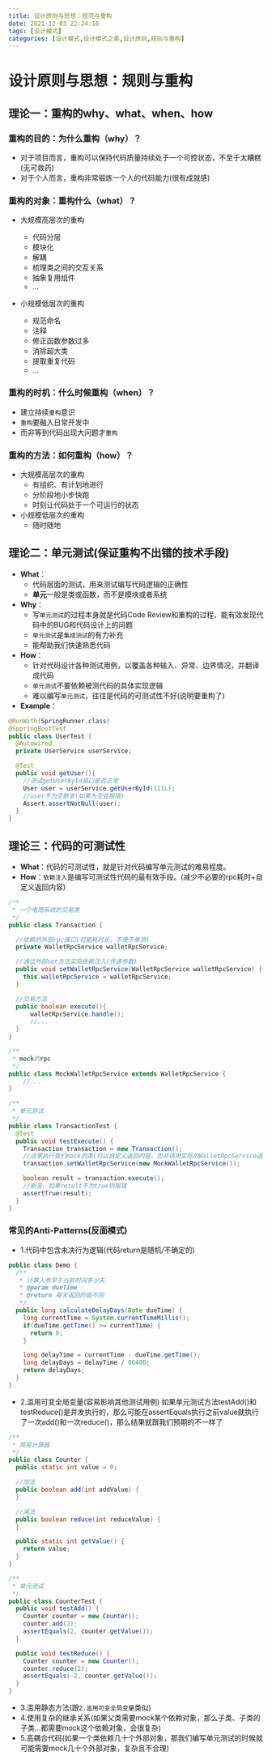 ```yaml
---
title: 设计原则与思想：规范与重构
date: 2021-12-03 22:24:16
tags: [设计模式]
categories: [设计模式,设计模式之美,设计原则,规则与重构]
---
```


# 设计原则与思想：规则与重构
## 理论一：重构的why、what、when、how
### 重构的目的：为什么重构（why）？
* 对于项目而言，重构可以保持代码质量持续处于一个可控状态，不至于太糟糕(无可救药)
* 对于个人而言，重构非常锻炼一个人的代码能力(很有成就感)

### 重构的对象：重构什么（what）？
* 大规模高层次的重构
    * 代码分层
    * 模块化
    * 解耦
    * 梳理类之间的交互关系
    * 抽象复用组件
    * ...

* 小规模低层次的重构
    * 规范命名
    * 注释
    * 修正函数参数过多
    * 消除超大类
    * 提取重复代码
    * ...
    
### 重构的时机：什么时候重构（when）？
* 建立持续`重构`意识
* `重构`要融入日常开发中
* 而非等到代码出现大问题才`重构`

### 重构的方法：如何重构（how）？
* 大规模高层次的重构
    * 有组织、有计划地进行
    * 分阶段地小步快跑
    * 时刻让代码处于一个可运行的状态
* 小规模低层次的重构
    * 随时随地
  
## 理论二：单元测试(保证重构不出错的技术手段)
* **What**：
  * 代码层面的测试，用来测试编写代码逻辑的正确性
  * **单元**一般是类或函数，而不是模块或者系统
* **Why**：
  * 写`单元测试`的过程本身就是代码Code Review和重构的过程，能有效发现代码中的BUG和代码设计上的问题
  * `单元测试`是`集成测试`的有力补充
  * 能帮助我们快速熟悉代码
* **How**：
  * 针对代码设计各种测试用例，以覆盖各种输入、异常、边界情况，并翻译成代码
  * `单元测试`不要依赖被测代码的具体实现逻辑
  * 难以编写`单元测试`，往往是代码的可测试性不好(说明要重构了)
* **Example**：
```java
@RunWith(SpringRunner.class)
@SppringBootTest
public class UserTest {
  @Autowired
  private UserService userService;

  @Test
  public void getUser(){
    //测试getUserById接口是否正常
    User user = userService.getUserById(111L);
    //user不为空断言(如果为空会报错)
    Assert.assertNotNull(user);
  }
}
```

## 理论三：代码的可测试性
* **What**：代码的可测试性，就是针对代码编写单元测试的难易程度。
* **How**：`依赖注入`是编写可测试性代码的最有效手段。(减少不必要的rpc耗时+自定义返回内容)
```java
/**
 * 一个电商系统的交易类
 */
public class Transaction {

  //依赖的外部rpc接口(可能耗时长，不便于单测)
  private WalletRpcService walletRpcService;

  //通过外部set方法实现依赖注入(传递参数)
  public void setWalletRpcService(WalletRpcService walletRpcService) {
    this.walletRpcService = walletRpcService;
  }

  //交易方法
  public boolean execute(){
      walletRpcService.handle();
      //...
  }
}

/**
 * mock的rpc
 */
public class MockWalletRpcService extends WalletRpcService {
    //...
}

/**
 * 单元测试
 */
public class TransactionTest {
  @Test
  public void testExecute() {
    Transaction transaction = new Transaction();
    //这里执行我们mock的类(可以自定义返回内容，而非调用实际的WalletRpcService返回不可控的内容以及不可控的耗时)
    transaction.setWalletRpcService(new MockWalletRpcService());

    boolean result = transaction.execute();
    //断言，如果result不为true则报错
    assertTrue(result);
  }
}
```

### 常见的Anti-Patterns(反面模式)
* 1.代码中包含未决行为逻辑(代码return是随机/不确定的)
```java
public class Demo {
  /**
   * 计算入参早于当前时间多少天
   * @param dueTime
   * @return 每天返回的值不同
   */
  public long calculateDelayDays(Date dueTime) {
    long currentTime = System.currentTimeMillis();
    if(dueTime.getTime() >= currentTime) {
      return 0;
    }

    long delayTime = currentTime - dueTime.getTime();
    long delayDays = delayTime / 86400;
    return delayDays;
  }
}
```

* 2.滥用可变全局变量(容易影响其他测试用例)
如果单元测试方法testAdd()和testReduce()是并发执行的，那么可能在assertEquals执行之前value就执行了一次add()和一次reduce()，那么结果就跟我们预期的不一样了
```java
/**
 * 简易计算器
 */
public class Counter {
  public static int value = 0;

  //加法
  public boolean add(int addValue) {
  }

  //减法
  public boolean reduce(int reduceValue) {
  }

  public static int getValue() {
    return value;
  }
}

/**
 * 单元测试
 */
public class CounterTest {
  public void testAdd() {
    Counter counter = new Counter();
    counter.add(2);
    assertEquals(2, counter.getValue());
  }

  public void testReduce() {
    Counter counter = new Counter();
    counter.reduce(2);
    assertEquals(-2, counter.getValue());
  }
}
```

* 3.滥用静态方法(跟`2.滥用可变全局变量`类似)
* 4.使用复杂的继承关系(如果父类需要mock某个依赖对象，那么子类、子类的子类...都需要mock这个依赖对象，会很复杂)
* 5.高耦合代码(如果一个类依赖几十个外部对象，那我们编写单元测试的时候就可能需要mock几十个外部对象，复杂且不合理)